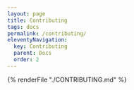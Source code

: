 ```yaml
---
layout: page
title: Contributing
tags: docs
permalink: /contributing/
eleventyNavigation:
  key: Contributing
  parent: Docs
  order: 2
---
```


{% renderFile "./CONTRIBUTING.md" %}

